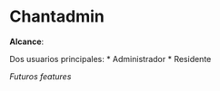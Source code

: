 # Chantadmin
**Alcance**: 

 Dos usuarios principales:
    * Administrador
    * Residente
    
 _Futuros features_
